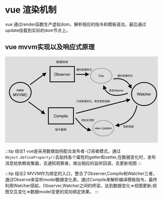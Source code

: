 # vue 渲染机制

vue 通过render函数生产虚拟dom，解析相应的指令和模板语法。最后通过update挂载到实际的dom节点上。

## vue mvvm实现以及响应式原理
![RUNOOB 图标](../assets/mvvm.jpg)

:::tip 结论1
vue是采用数据劫持配合发布者-订阅者模式，通过`Object.defineProperty()`去劫持各个属性的getter和setter,在数据变化时，发布消息给依赖收集器，去通知观察者，做出相应的监听回调，去更新视图
:::


:::tip 结论2
MVVM作为绑定的入口，整合了Observer,Compile和Watcher三者，通过Observe来监听model数据变化表，通过Compile来解析编译模板指令，最终利用Watcher搭起，Observer,Watcher之间的桥梁，达到数据变化=>视图更新;视图交互变化=>数据model变更的双向绑定效果。
:::